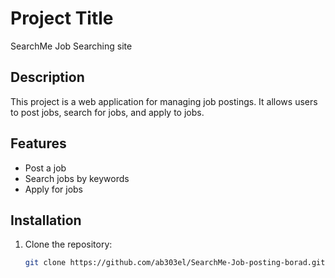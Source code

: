 # Project Title
SearchMe Job Searching site
## Description
This project is a web application for managing job postings. It allows users to post jobs, search for jobs, and apply to jobs.

## Features
- Post a job
- Search jobs by keywords
- Apply for jobs

## Installation

1. Clone the repository:
   ```bash
   git clone https://github.com/ab303el/SearchMe-Job-posting-borad.git
